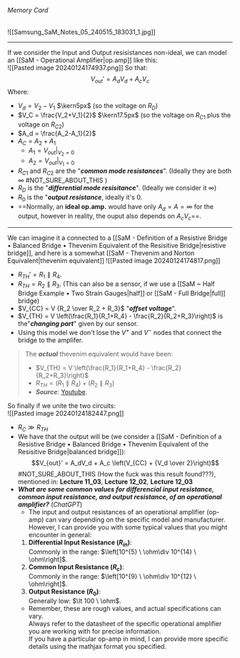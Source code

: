 ###### Memory Card
![[Samsung_SaM_Notes_05_240515_183031_1.jpg]]

---

 If we consider the Input and Output resisistances non-ideal, we can model an [[SaM - Operational Amplifier|op.amp]] like this:<br>![[Pasted image 20240124174937.png]]
So that:$$V_{out}' = A_d V_d + A_c V_c$$Where:
- $V_d = V_2-V_1$ $\kern5px$  (so the voltage on $R_D$)
- $V_C = \frac{V_2+V_1}{2}$ $\kern17.5px$ (so the voltage on $R_{C1}$ plus the voltage on $R_{C2}$)
- $A_d = \frac{A_2-A_1}{2}$
- $A_C = A_2+A_1$
	- $A_1 = \left.V_{out}\right|_{V_2=0}$
	- $A_2 = \left.V_{out}\right|_{V_1=0}$
- $R_{C1}$ and $R_{C2}$ are the "***common mode resistances***". (Ideally they are both $\infty$ #NOT_SURE_ABOUT_THIS )
- $R_D$ is the "***differential mode resisitance***". (Ideally we consider it $\infty$)
- $R_0$ is the "***output resistance***, ideally it's $0$.
- ==Normally, an **ideal op.amp.** would have only $A_d = A = \infty$ for the output, however in reality, the ouput also depends on $A_c V_c$==.

---

We can imagine it a connected to a [[SaM - Definition of a Resistive Bridge • Balanced Bridge • Thevenim Equivalent of the Resisitive Bridge|resistive bridge]], and here is a somewhat [[SaM - Thevenim and Norton Equivalent|thevenim equivalent]]
 ![[Pasted image 20240124174817.png]]
- $R_{TH}' = {R_1 \parallel R_4}$.
- $R_{TH} = {R_2 \parallel R_3}$. (This can also be a sensor, if we use a [[SaM ~ Half Bridge Example • Two Strain Gauges|half]] or [[SaM - Full Bridge|full]] bridge)
- $V_{CC} = V {R_2 \over R_2 + R_3}$ "***offset voltage***".
- $V_{TH} = V \left(\frac{R_1}{R_1+R_4} - \frac{R_2}{R_2+R_3}\right)$ is the"***changing part***" given by our sensor.
- Using this model we don't lose the $V^+$ and $V^-$ nodes that connect the bridge to the amplifer.

> The ***actual*** thevenim equivalent would have been:
> - $V_{TH} = V \left(\frac{R_1}{R_1+R_4} - \frac{R_2}{R_2+R_3}\right)$
> - $R_{TH} = (R_1 \parallel R_4) + (R_2 \parallel R_3)$
> - ***Source***: [Youtube](https://www.youtube.com/watch?v=-82oP4y-uXo).

So finally if we unite the two circuits:<br>![[Pasted image 20240124182447.png]]
- $R_C \gg R_{TH}$
-    We have that the output will be (we consider a [[SaM - Definition of a Resistive Bridge • Balanced Bridge • Thevenim Equivalent of the Resisitive Bridge|balanced bridge]]):$$V_{out}' = A_dV_d + A_c \left(V_{CC} + {V_d \over 2}\right)$$ #NOT_SURE_ABOUT_THIS (How the fuck was this result found???), mentioned in: **Lecture 11_03**, **Lecture 12_02**, **Lecture 12_03**
- ***What are some common values for differencial input resistance, common input resistance, and output resistance, of an operational amplifier?*** (*ChatGPT*)
	- The input and output resistances of an operational amplifier (op-amp) can vary depending on the specific model and manufacturer.<br>However, I can provide you with some typical values that you might encounter in general:
	1. **Differential Input Resistance ($R_{in}$​)**:<br>Commonly in the range: $\left[10^{5} \ \ohm\div 10^{14} \ \ohm\right]$.
	2. **Common Input Resistance ($R_{c}$​)**:<br>Commonly in the range: $\left[10^{9} \ \ohm\div 10^{12} \ \ohm\right]$.
	3. **Output Resistance ($R_{0}$​)**:<br>Generally low: $\lt 100 \ \ohm$.
	- Remember, these are rough values, and actual specifications can vary.<br>Always refer to the datasheet of the specific operational amplifier you are working with for precise information.<br>If you have a particular op-amp in mind, I can provide more specific details using the mathjax format you specified.

